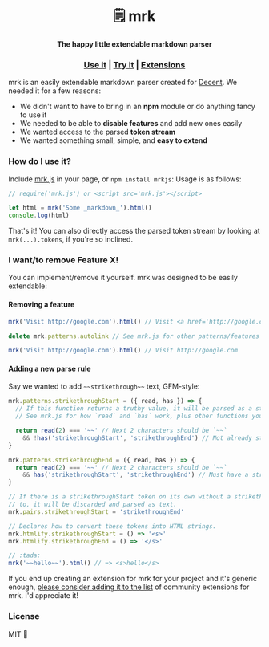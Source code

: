 <h1 align='center'> 🗒️ mrk </h1>

<div align='center'>
  <strong> The happy little extendable markdown parser </strong>
</div>

<div align='center'>
  <h3>
    <a href='https://github.com/heyitsmeuralex/mrk#how-do-i-use-it'>Use it</a>
    |
    <a href='https://heyitsmeuralex.github.io/mrk'>Try it</a>
    |
    <a href='https://github.com/heyitsmeuralex/mrk/wiki'>Extensions</a>
  </h3>
</div>

mrk is an easily extendable markdown parser created for [Decent](https://github.com/towerofnix/decent). We needed it
for a few reasons:

* We didn't want to have to bring in an **npm** module or do anything fancy to use it
* We needed to be able to **disable features** and add new ones easily
* We wanted access to the parsed **token stream**
* We wanted something small, simple, and **easy to extend**

### How do I use it?

Include [mrk.js](mrk.js) in your page, or `npm install mrkjs`:
Usage is as follows:

```js
// require('mrk.js') or <script src='mrk.js'></script>

let html = mrk('Some _markdown_').html()
console.log(html)
```

That's it! You can also directly access the parsed token stream by looking at `mrk(...).tokens`, if you're so inclined.

### I want/to remove Feature X!

You can implement/remove it yourself. mrk was designed to be easily extendable:

#### Removing a feature

```js
mrk('Visit http://google.com').html() // Visit <a href='http://google.com'>http://google.com</a>

delete mrk.patterns.autolink // See mrk.js for other patterns/features you can remove

mrk('Visit http://google.com').html() // Visit http://google.com
```

#### Adding a new parse rule

Say we wanted to add `~~strikethrough~~` text, GFM-style:

```js
mrk.patterns.strikethroughStart = ({ read, has }) => {
  // If this function returns a truthy value, it will be parsed as a strikethroughStart token
  // See mrk.js for how `read` and `has` work, plus other functions you get access to.

  return read(2) === '~~' // Next 2 characters should be `~~`
    && !has('strikethroughStart', 'strikethroughEnd') // Not already strikethrough!
}

mrk.patterns.strikethroughEnd = ({ read, has }) => {
  return read(2) === '~~' // Next 2 characters should be `~~`
    && has('strikethroughStart', 'strikethroughEnd') // Must have a strikethroughStart before this token
}

// If there is a strikethroughStart token on its own without a strikethroughEnd token to be paired
// to, it will be discarded and parsed as text.
mrk.pairs.strikethroughStart = 'strikethroughEnd'

// Declares how to convert these tokens into HTML strings.
mrk.htmlify.strikethroughStart = () => '<s>'
mrk.htmlify.strikethroughEnd = () => '</s>'

// :tada:
mrk('~~hello~~').html() // => <s>hello</s>
```

If you end up creating an extension for mrk for your project and it's generic enough,
[please consider adding it to the list](https://github.com/heyitsmeuralex/mrk/wiki) of
community extensions for mrk. I'd appreciate it!

### License

MIT :tada:
